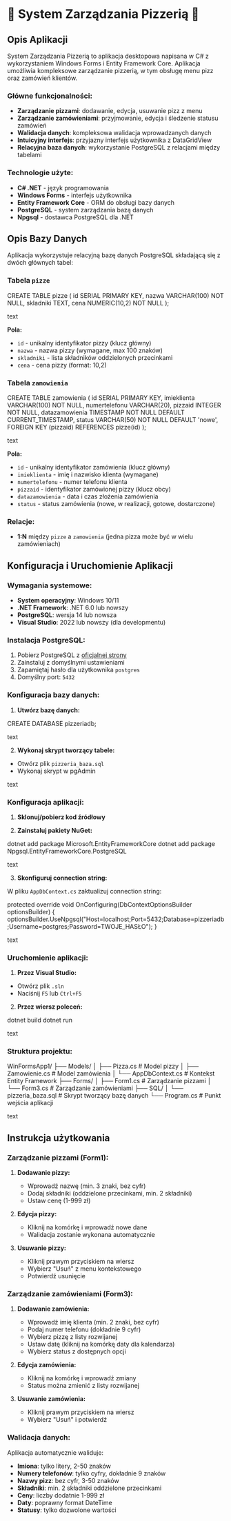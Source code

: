 # 🍕 System Zarządzania Pizzerią 🍕

## Opis Aplikacji

System Zarządzania Pizzerią to aplikacja desktopowa napisana w C# z wykorzystaniem Windows Forms i Entity Framework Core. Aplikacja umożliwia kompleksowe zarządzanie pizzerią, w tym obsługę menu pizz oraz zamówień klientów.

### Główne funkcjonalności:

- **Zarządzanie pizzami**: dodawanie, edycja, usuwanie pizz z menu
- **Zarządzanie zamówieniami**: przyjmowanie, edycja i śledzenie statusu zamówień
- **Walidacja danych**: kompleksowa walidacja wprowadzanych danych
- **Intuicyjny interfejs**: przyjazny interfejs użytkownika z DataGridView
- **Relacyjna baza danych**: wykorzystanie PostgreSQL z relacjami między tabelami

### Technologie użyte:

- **C# .NET** - język programowania
- **Windows Forms** - interfejs użytkownika
- **Entity Framework Core** - ORM do obsługi bazy danych
- **PostgreSQL** - system zarządzania bazą danych
- **Npgsql** - dostawca PostgreSQL dla .NET

## Opis Bazy Danych

Aplikacja wykorzystuje relacyjną bazę danych PostgreSQL składającą się z dwóch głównych tabel:

### Tabela `pizze`

CREATE TABLE pizze (
id SERIAL PRIMARY KEY,
nazwa VARCHAR(100) NOT NULL,
skladniki TEXT,
cena NUMERIC(10,2) NOT NULL
);

text

**Pola:**
- `id` - unikalny identyfikator pizzy (klucz główny)
- `nazwa` - nazwa pizzy (wymagane, max 100 znaków)
- `skladniki` - lista składników oddzielonych przecinkami
- `cena` - cena pizzy (format: 10,2)

### Tabela `zamowienia`

CREATE TABLE zamowienia (
id SERIAL PRIMARY KEY,
imieklienta VARCHAR(100) NOT NULL,
numertelefonu VARCHAR(20),
pizzaid INTEGER NOT NULL,
datazamowienia TIMESTAMP NOT NULL DEFAULT CURRENT_TIMESTAMP,
status VARCHAR(50) NOT NULL DEFAULT 'nowe',
FOREIGN KEY (pizzaid) REFERENCES pizze(id)
);

text

**Pola:**
- `id` - unikalny identyfikator zamówienia (klucz główny)
- `imieklienta` - imię i nazwisko klienta (wymagane)
- `numertelefonu` - numer telefonu klienta
- `pizzaid` - identyfikator zamówionej pizzy (klucz obcy)
- `datazamowienia` - data i czas złożenia zamówienia
- `status` - status zamówienia (nowe, w realizacji, gotowe, dostarczone)

### Relacje:
- **1:N** między `pizze` a `zamowienia` (jedna pizza może być w wielu zamówieniach)

## Konfiguracja i Uruchomienie Aplikacji

### Wymagania systemowe:

- **System operacyjny**: Windows 10/11
- **.NET Framework**: .NET 6.0 lub nowszy
- **PostgreSQL**: wersja 14 lub nowsza
- **Visual Studio**: 2022 lub nowszy (dla developmentu)

### Instalacja PostgreSQL:

1. Pobierz PostgreSQL z [oficjalnej strony](https://www.postgresql.org/download/)
2. Zainstaluj z domyślnymi ustawieniami
3. Zapamiętaj hasło dla użytkownika `postgres`
4. Domyślny port: `5432`

### Konfiguracja bazy danych:

1. **Utwórz bazę danych:**

CREATE DATABASE pizzeriadb;

text

2. **Wykonaj skrypt tworzący tabele:**
- Otwórz plik `pizzeria_baza.sql`
- Wykonaj skrypt w pgAdmin 

text

### Konfiguracja aplikacji:

1. **Sklonuj/pobierz kod źródłowy**

2. **Zainstaluj pakiety NuGet:**

dotnet add package Microsoft.EntityFrameworkCore
dotnet add package Npgsql.EntityFrameworkCore.PostgreSQL

text

3. **Skonfiguruj connection string:**

W pliku `AppDbContext.cs` zaktualizuj connection string:

protected override void OnConfiguring(DbContextOptionsBuilder optionsBuilder)
{
optionsBuilder.UseNpgsql("Host=localhost;Port=5432;Database=pizzeriadb;Username=postgres;Password=TWOJE_HASŁO");
}

text

### Uruchomienie aplikacji:

1. **Przez Visual Studio:**
- Otwórz plik `.sln`
- Naciśnij `F5` lub `Ctrl+F5`

2. **Przez wiersz poleceń:**

dotnet build
dotnet run

text

### Struktura projektu:

WinFormsApp1/
├── Models/
│ ├── Pizza.cs # Model pizzy
│ ├── Zamowienie.cs # Model zamówienia
│ └── AppDbContext.cs # Kontekst Entity Framework
├── Forms/
│ ├── Form1.cs # Zarządzanie pizzami
│ └── Form3.cs # Zarządzanie zamówieniami
├── SQL/
│ └── pizzeria_baza.sql # Skrypt tworzący bazę danych
└── Program.cs # Punkt wejścia aplikacji

text

## Instrukcja użytkowania

### Zarządzanie pizzami (Form1):

1. **Dodawanie pizzy:**
   - Wprowadź nazwę (min. 3 znaki, bez cyfr)
   - Dodaj składniki (oddzielone przecinkami, min. 2 składniki)
   - Ustaw cenę (1-999 zł)

2. **Edycja pizzy:**
   - Kliknij na komórkę i wprowadź nowe dane
   - Walidacja zostanie wykonana automatycznie

3. **Usuwanie pizzy:**
   - Kliknij prawym przyciskiem na wiersz
   - Wybierz "Usuń" z menu kontekstowego
   - Potwierdź usunięcie

### Zarządzanie zamówieniami (Form3):

1. **Dodawanie zamówienia:**
   - Wprowadź imię klienta (min. 2 znaki, bez cyfr)
   - Podaj numer telefonu (dokładnie 9 cyfr)
   - Wybierz pizzę z listy rozwijanej
   - Ustaw datę (kliknij na komórkę daty dla kalendarza)
   - Wybierz status z dostępnych opcji

2. **Edycja zamówienia:**
   - Kliknij na komórkę i wprowadź zmiany
   - Status można zmienić z listy rozwijanej

3. **Usuwanie zamówienia:**
   - Kliknij prawym przyciskiem na wiersz
   - Wybierz "Usuń" i potwierdź

### Walidacja danych:

Aplikacja automatycznie waliduje:
- **Imiona**: tylko litery, 2-50 znaków
- **Numery telefonów**: tylko cyfry, dokładnie 9 znaków
- **Nazwy pizz**: bez cyfr, 3-50 znaków
- **Składniki**: min. 2 składniki oddzielone przecinkami
- **Ceny**: liczby dodatnie 1-999 zł
- **Daty**: poprawny format DateTime
- **Statusy**: tylko dozwolone wartości